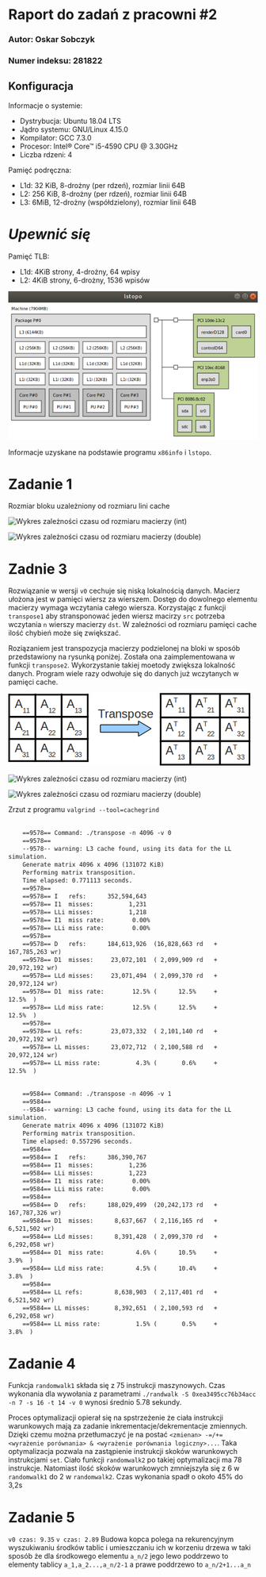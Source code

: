 # Raport do zadań z pracowni #2

 ### Autor: Oskar Sobczyk
 ### Numer indeksu: 281822

Konfiguracja
---

Informacje o systemie:
 - Dystrybucja: Ubuntu 18.04 LTS
 - Jądro systemu: GNU/Linux 4.15.0
 - Kompilator: GCC 7.3.0
 - Procesor: Intel® Core™ i5-4590 CPU @ 3.30GHz
 - Liczba rdzeni: 4

Pamięć podręczna:
 * L1d: 32 KiB, 8-drożny (per rdzeń), rozmiar linii 64B
 * L2: 256 KiB, 8-drożny (per rdzeń), rozmiar linii 64B
 * L3: 6MiB, 12-drożny (współdzielony), rozmiar linii 64B

# ___Upewnić się___
Pamięć TLB:
 * L1d: 4KiB strony, 4-drożny, 64 wpisy
 * L2: 4KiB strony, 6-drożny, 1536 wpisów

 ![Zrzut z porgamu lstopo](img/memory.png)


 Informacje uzyskane na podstawie programu `x86info` i `lstopo`.

# Zadanie 1

Rozmiar bloku uzależniony od rozmiaru lini cache

![Wykres zależności czasu od rozmiaru macierzy (int)](zad1int.png)


![Wykres zależności czasu od rozmiaru macierzy (double)](zad1double.png)

# Zadnie 3

Rozwiązanie w wersji `v0` cechuje się niską lokalnością danych. Macierz ułożona jest w pamięci wiersz za wierszem. Dostęp do dowolnego elementu macierzy wymaga wczytania całego wiersza. Korzystając z funkcji `transpose1` aby stransponować jeden wiersz macirzy `src` potrzeba wczytania `n` wierszy macierzy `dst`. W zależności od rozmiaru pamięci cache ilość chybień może się zwiększać.

Roziązaniem jest transpozycja macierzy podzielonej na bloki w sposób przedstawiony na rysunką poniżej. Została ona zaimplementowana w funkcji `transpose2`. Wykorzystanie takiej moetody zwiększa lokalność danych. Program wiele razy odwołuje się do danych już wczytanych w pamięci cache.

![Transpozycja macierzy blokowo](img/transpose_block.png)


![Wykres zależności czasu od rozmiaru macierzy (int)](zad3int.png)


![Wykres zależności czasu od rozmiaru macierzy (double)](zad3double.png)

Zrzut z programu `valgrind --tool=cachegrind`

```

    ==9578== Command: ./transpose -n 4096 -v 0
    ==9578== 
    --9578-- warning: L3 cache found, using its data for the LL simulation.
    Generate matrix 4096 x 4096 (131072 KiB)
    Performing matrix transposition.
    Time elapsed: 0.771113 seconds.
    ==9578== 
    ==9578== I   refs:      352,594,643
    ==9578== I1  misses:          1,231
    ==9578== LLi misses:          1,218
    ==9578== I1  miss rate:        0.00%
    ==9578== LLi miss rate:        0.00%
    ==9578== 
    ==9578== D   refs:      184,613,926  (16,828,663 rd   + 167,785,263 wr)
    ==9578== D1  misses:     23,072,101  ( 2,099,909 rd   +  20,972,192 wr)
    ==9578== LLd misses:     23,071,494  ( 2,099,370 rd   +  20,972,124 wr)
    ==9578== D1  miss rate:        12.5% (      12.5%     +        12.5%  )
    ==9578== LLd miss rate:        12.5% (      12.5%     +        12.5%  )
    ==9578== 
    ==9578== LL refs:        23,073,332  ( 2,101,140 rd   +  20,972,192 wr)
    ==9578== LL misses:      23,072,712  ( 2,100,588 rd   +  20,972,124 wr)
    ==9578== LL miss rate:          4.3% (       0.6%     +        12.5%  )

```

```

    ==9584== Command: ./transpose -n 4096 -v 1
    ==9584== 
    --9584-- warning: L3 cache found, using its data for the LL simulation.
    Generate matrix 4096 x 4096 (131072 KiB)
    Performing matrix transposition.
    Time elapsed: 0.557296 seconds.
    ==9584== 
    ==9584== I   refs:      386,390,767
    ==9584== I1  misses:          1,236
    ==9584== LLi misses:          1,223
    ==9584== I1  miss rate:        0.00%
    ==9584== LLi miss rate:        0.00%
    ==9584== 
    ==9584== D   refs:      188,029,499  (20,242,173 rd   + 167,787,326 wr)
    ==9584== D1  misses:      8,637,667  ( 2,116,165 rd   +   6,521,502 wr)
    ==9584== LLd misses:      8,391,428  ( 2,099,370 rd   +   6,292,058 wr)
    ==9584== D1  miss rate:         4.6% (      10.5%     +         3.9%  )
    ==9584== LLd miss rate:         4.5% (      10.4%     +         3.8%  )
    ==9584== 
    ==9584== LL refs:         8,638,903  ( 2,117,401 rd   +   6,521,502 wr)
    ==9584== LL misses:       8,392,651  ( 2,100,593 rd   +   6,292,058 wr)
    ==9584== LL miss rate:          1.5% (       0.5%     +         3.8%  )

```
# Zadanie 4

Funkcja `randomwalk1` składa się z 75 instrukcji maszynowych. Czas wykonania dla wywołania z parametrami `./randwalk -S 0xea3495cc76b34acc -n 7 -s 16 -t 14 -v 0` wynosi średnio 5.78 sekundy. 

Proces optymalizacji opierał się na spstrzeżenie że ciała instrukcji warunkowych mają za zadanie inkrementacje/dekrementacje zmiennych. Dzięki czemu można przetłumaczyć je na postać `<zmienan> -=/+= <wyrażenie porównania> & <wyrażenie porównania logiczny>...`. Taka optymalizacja pozwala na zastąpienie instrukcji skoków warunkowych instrukcjami `set`. Ciało funkcji `randomwalk2` po takiej optymalizacji ma 78 instrukcje. Natomiast ilość skoków warunkowych zmniejszyła się z 6 w `randomwalk1` do 2 w `randomwalk2`. Czas wykonania spadł o około 45% do 3,2s 

# Zadanie 5
`v0 czas: 9.35`
`v czas: 2.89`
Budowa kopca polega na rekurencyjnym wyszukiwaniu środków tablic i umieszczaniu ich w korzeniu drzewa w taki sposób że dla środkowego elementu `a_n/2` jego lewo poddrzewo to elementy tablicy `a_1,a_2...,a_n/2-1` a prawe poddrzewo to `a_n/2+1...a_n`